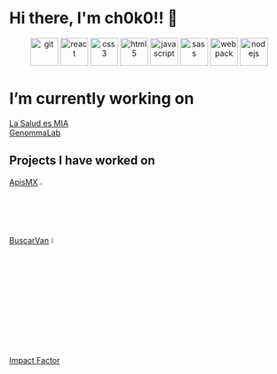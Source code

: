 # Hi there, I'm ch0k0!! 👋

<p align="center">
  <img src="https://img.icons8.com/color/48/000000/git.png" alt="git" width="50" height="50" />
  <img src=https://devicons.github.io/devicon/devicon.git/icons/react/react-original-wordmark.svg alt=react width="50" height="50"/> 
  <img src=https://devicons.github.io/devicon/devicon.git/icons/css3/css3-original-wordmark.svg alt=css3 width="50" height="50"/> 
  <img src=https://devicons.github.io/devicon/devicon.git/icons/html5/html5-original-wordmark.svg alt=html5 width="50" height="50"/> 
  <img src=https://devicons.github.io/devicon/devicon.git/icons/javascript/javascript-original.svg alt=javascript width="50" height="50"/> 
  <img src=https://devicons.github.io/devicon/devicon.git/icons/sass/sass-original.svg alt=sass width="50" height="50"/> 
  <img src="https://img.icons8.com/dusk/64/000000/webpack.png" alt="webpack" width="50" height="50" />
  <img src="https://img.icons8.com/color/48/000000/nodejs.png" alt="nodejs" width="50" height="50" />
</p>

<h1>I’m currently working on</h1>
<a href="www.lasaludesmia.com" target="_blank">La Salud es MIA</a>
</br>
<a href="https://www.genommalab.com/int/en/" target="_blank">GenommaLab</a>

<h2>Projects I have worked on</h2>
<div display="flex">
  <a href="www.apismx.com" target="_blank">ApisMX</a>
  <img src=https://ch0k0-shared-resoures.s3.amazonaws.com/icons/apismxlogo36px.png alt=apismx_logo width="2%"/> 
</div>
</br>
<div>
  <a href="www.buscarvan.com" target="_blank">BuscarVan</a>
  <img src=https://ch0k0-shared-resoures.s3.amazonaws.com/icons/buscarVanlogo.png alt=apismx_logo width="5%"/> 
</div>
</br>
<a href="www.buscarvan.com" target="_blank">Impact Factor</a>




